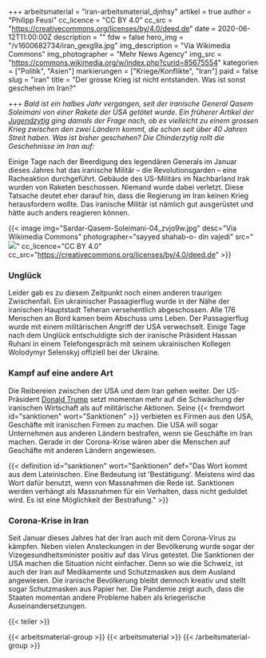 +++
arbeitsmaterial = "iran-arbeitsmaterial_djnhsy"
artikel = true
author = "Philipp Feusi"
cc_licence = "CC BY 4.0"
cc_src = "https://creativecommons.org/licenses/by/4.0/deed.de"
date = 2020-06-12T11:00:00Z
description = ""
fdw = false
hero_img = "/v1600682734/iran_gexg9a.jpg"
img_description = "Via Wikimedia Commons"
img_photographer = "Mehr News Agency"
img_src = "https://commons.wikimedia.org/w/index.php?curid=85675554"
kategorien = ["Politik", "Asien"]
markierungen = ["Kriege/Konflikte", "Iran"]
paid = false
slug = "iran"
title = "Der grosse Krieg ist nicht entstanden. Was ist sonst geschehen im Iran?"

+++
_Bald ist ein halbes Jahr vergangen, seit der iranische General Qasem Soleimani von einer Rakete der USA getötet wurde. Ein früherer Artikel der_ [_Jugendzytig_](https://www.jugendzytig.ch/kriegimiran) _ging damals der Frage nach, ob es vielleicht zu einem grossen Krieg zwischen den zwei Ländern kommt, die schon seit über 40 Jahren Streit haben. Was ist bisher geschehen? Die Chinderzytig rollt die Geschehnisse im Iran auf:_

Einige Tage nach der Beerdigung des legendären Generals im Januar dieses Jahres hat das iranische Militär – die Revolutionsgarden – eine Racheaktion durchgeführt. Gebäude des US-Militärs im Nachbarland Irak wurden von Raketen beschossen. Niemand wurde dabei verletzt. Diese Tatsache deutet eher darauf hin, dass die Regierung im Iran keinen Krieg herausfordern wollte. Das iranische Militär ist nämlich gut ausgerüstet und hätte auch anders reagieren können.

{{< image img="Sardar-Qasem-Soleimani-04_zvjo9w.jpg" desc="Via Wikimedia Commons" photographer="sayyed shahab-o- din vajedi" src="![](https://commons.wikimedia.org/wiki/File:Sardar_Qasem_Soleimani-04.jpg)" cc_licence="CC BY 4.0" cc_src="https://creativecommons.org/licenses/by/4.0/deed.de" >}}

### Unglück​

Leider gab es zu diesem Zeitpunkt noch einen anderen traurigen Zwischenfall. Ein ukrainischer Passagierflug wurde in der Nähe der iranischen Hauptstadt Teheran versehentlich abgeschossen. Alle 176 Menschen an Bord kamen beim Abschuss ums Leben. Der Passagierflug wurde mit einem militärischen Angriff der USA verwechselt. Einige Tage nach dem Unglück entschuldigte sich der iranische Präsident Hassan Ruhani in einem Telefongespräch mit seinem ukrainischen Kollegen Wolodymyr Selenskyj offiziell bei der Ukraine.

### Kampf auf eine andere Art

Die Reibereien zwischen der USA und dem Iran gehen weiter. Der US-Präsident [Donald Trump](https://www.chinderzytig.ch/donaldtrump) setzt momentan mehr auf die Schwächung der iranischen Wirtschaft als auf militärische Aktionen. Seine {{< fremdwort id="sanktionen" wort="Sanktionen" >}} verbieten es Firmen aus den USA, Geschäfte mit iranischen Firmen zu machen. Die USA will sogar Unternehmen aus anderen Ländern bestrafen, wenn sie Geschäfte im Iran machen. Gerade in der Corona-Krise wären aber die Menschen auf Geschäfte mit anderen Ländern angewiesen.

{{< definition id="sanktionen" wort="Sanktionen" def="Das Wort kommt aus dem Lateinischen. Eine Bedeutung ist 'Bestätigung'. Meistens wird das Wort dafür benutzt, wenn von Massnahmen die Rede ist. Sanktionen werden verhängt als Massnahmen für ein Verhalten, dass nicht geduldet wird. Es ist eine Möglichkeit der Bestrafung." >}}

### Corona-Krise in Iran

Seit Januar dieses Jahres hat der Iran auch mit dem Corona-Virus zu kämpfen. Neben vielen Ansteckungen in der Bevölkerung wurde sogar der Vizegesundheitsminister positiv auf das Virus getestet. Die Sanktionen der USA machen die Situation nicht einfacher. Denn so wie die Schweiz, ist auch der Iran auf Medikamente und Schutzmasken aus dem Ausland angewiesen. Die iranische Bevölkerung bleibt dennoch kreativ und stellt sogar Schutzmasken aus Papier her. Die Pandemie zeigt auch, dass die Staaten momentan andere Probleme haben als kriegerische Auseinandersetzungen.

{{< teiler >}}

{{< arbeitsmaterial-group >}}
{{< arbeitsmaterial >}}
{{< /arbeitsmaterial-group >}}